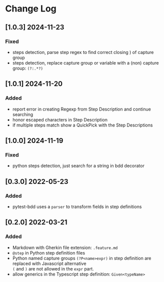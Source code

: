 # Change Log

## [1.0.3] 2024-11-23
### Fixed
- steps detection, parse step regex to find correct closing ) of capture group
- steps detection, replace capture group or variable with a (non) capture group: `(?:.*?)`

## [1.0.1] 2024-11-20
### Added
- report error in creating Regexp from Step Description and continue searching
- honor escaped characters in Step Description
- if multiple steps match show a QuickPick with the Step Descriptions

## [1.0.0] 2024-11-19
### Fixed
- python steps detection, just search for a string in bdd decorator

## [0.3.0] 2022-05-23
### Added
- pytest-bdd uses a `parser` to transform fields in step definitions

## [0.2.0] 2022-03-21
### Added
- Markdown with Gherkin file extension: `.feature.md`
- `@step` in Python step definition files
- Python named capture groups `(?P<name>expr)` in step definition are replaced with Javascript alternative  
  `(` and `)` are not allowed in the `expr` part.
- allow generics in the Typescript step definition: `Given<typeName>`

